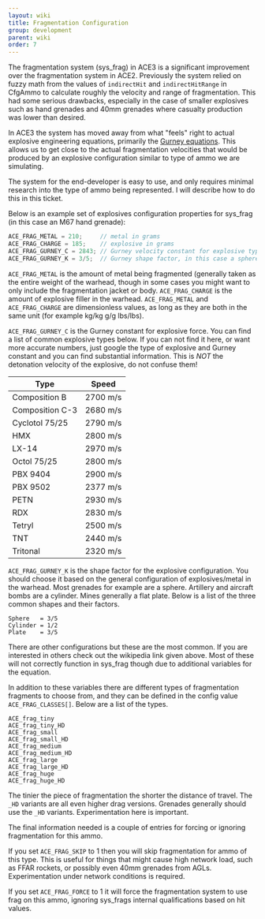 ```yaml
---
layout: wiki
title: Fragmentation Configuration
group: development
parent: wiki
order: 7
---
```


The fragmentation system (sys_frag) in ACE3 is a significant improvement over the fragmentation system in ACE2. Previously the system relied on fuzzy math from the values of `indirectHit` and `indirectHitRange` in CfgAmmo to calculate roughly the velocity and range of fragmentation. This had some serious drawbacks, especially in the case of smaller explosives such as hand grenades and 40mm grenades where casualty production was lower than desired.

In ACE3 the system has moved away from what "feels" right to actual explosive engineering equations, primarily the [Gurney equations](http://en.wikipedia.org/wiki/Gurney_equations). This allows us to get close to the actual fragmentation velocities that would be produced by an explosive configuration similar to type of ammo we are simulating.

The system for the end-developer is easy to use, and only requires minimal research into the type of ammo being represented. I will describe how to do this in this ticket.

Below is an example set of explosives configuration properties for sys_frag (in this case an M67 hand grenade):

```c++
ACE_FRAG_METAL = 210;     // metal in grams
ACE_FRAG_CHARGE = 185;    // explosive in grams
ACE_FRAG_GURNEY_C = 2843; // Gurney velocity constant for explosive type. See: http://en.wikipedia.org/wiki/Gurney_equations
ACE_FRAG_GURNEY_K = 3/5;  // Gurney shape factor, in this case a sphere. See: http://en.wikipedia.org/wiki/Gurney_equations
```

`ACE_FRAG_METAL` is the amount of metal being fragmented (generally taken as the entire weight of the warhead, though in some cases you might want to only include the fragmentation jacket or body. `ACE_FRAG_CHARGE` is the amount of explosive filler in the warhead. `ACE_FRAG_METAL` and `ACE_FRAG_CHARGE` are dimensionless values, as long as they are both in the same unit (for example kg/kg g/g lbs/lbs).

`ACE_FRAG_GURNEY_C` is the Gurney constant for explosive force. You can find a list of common explosive types below. If you can not find it here, or want more accurate numbers, just google the type of explosive and Gurney constant and you can find substantial information. This is *NOT* the detonation velocity of the explosive, do not confuse them!

| Type             | Speed    |
|------------------|----------|
|Composition B     | 2700 m/s |
|Composition C-3   | 2680 m/s |
|Cyclotol 75/25    | 2790 m/s |
|HMX               | 2800 m/s |
|LX-14             | 2970 m/s |
|Octol 75/25       | 2800 m/s |
|PBX 9404          | 2900 m/s |
|PBX 9502          | 2377 m/s |
|PETN              | 2930 m/s |
|RDX               | 2830 m/s |
|Tetryl            | 2500 m/s |
|TNT               | 2440 m/s |
|Tritonal          | 2320 m/s |


`ACE_FRAG_GURNEY_K` is the shape factor for the explosive configuration. You should choose it based on the general configuration of explosives/metal in the warhead. Most grenades for example are a sphere. Artillery and aircraft bombs are a cylinder. Mines generally a flat plate. Below is a list of the three common shapes and their factors.

```
Sphere   = 3/5
Cylinder = 1/2
Plate    = 3/5
```

There are other configurations but these are the most common. If you are interested in others check out the wikipedia link given above. Most of these will not correctly function in sys_frag though due to additional variables for the equation.

In addition to these variables there are different types of fragmentation fragments to choose from, and they can be defined in the config value `ACE_FRAG_CLASSES[]`. Below are a list of the types.

```
ACE_frag_tiny
ACE_frag_tiny_HD
ACE_frag_small
ACE_frag_small_HD
ACE_frag_medium
ACE_frag_medium_HD
ACE_frag_large
ACE_frag_large_HD
ACE_frag_huge
ACE_frag_huge_HD
```

The tinier the piece of fragmentation the shorter the distance of travel. The `_HD` variants are all even higher drag versions. Grenades generally should use the `_HD` variants. Experimentation here is important.

The final information needed is a couple of entries for forcing or ignoring fragmentation for this ammo.

If you set `ACE_FRAG_SKIP` to 1 then you will skip fragmentation for ammo of this type. This is useful for things that might cause high network load, such as FFAR rockets, or possibly even 40mm grenades from AGLs. Experimentation under network conditions is required.

If you set `ACE_FRAG_FORCE` to 1 it will force the fragmentation system to use frag on this ammo, ignoring sys_frags internal qualifications based on hit values.
